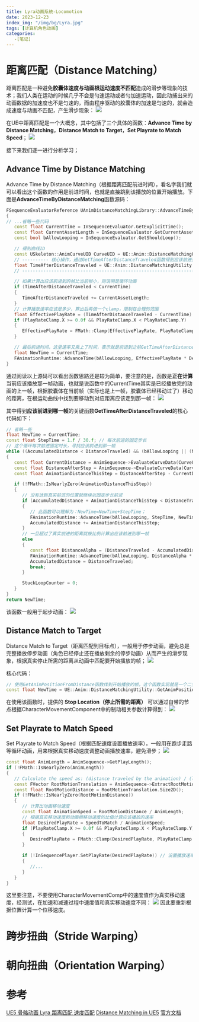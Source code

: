 ```yaml
---
title: Lyra动画系统-Locomotion
date: 2023-12-23
index_img: "/img/bg/Lyra.jpg"
tags: [计算机角色动画]
categories: 
   -[笔记]
---
```


<!-- more -->

# 距离匹配（Distance Matching）

距离匹配是一种避免**胶囊体速度与动画根运动速度不匹配**造成的滑步等现象的技术；我们人类在运动的时候几乎不会是匀速运动或者匀加速运动，因此动捕出来的动画数据的加速度也不是匀速的，而由程序驱动的胶囊体的加速是匀速的，就会造成速度与动画不匹配，产生滑步现象：
![](/article_img/2024-01-03-10-34-26.png)

在UE中距离匹配是一个大概念，其中包括了三个具体的函数：**Advance Time by Distance Matching**，**Distance Match to Target**，**Set Playrate to Match Speed**；
![](/article_img/2024-01-03-10-12-00.png)

接下来我们逐一进行分析学习；

## Advance Time by Distance Matching

Advance Time by Distance Matching（根据距离匹配前进时间），看名字我们就可以看出这个函数的作用是前进时间，也就是直接跳到该播放的位置开始播放。下面是**AdvanceTimeByDistanceMatching**函数源码：

```C++
FSequenceEvaluatorReference UAnimDistanceMatchingLibrary::AdvanceTimeByDistanceMatching(...)
{
// ...省略一些代码
   const float CurrentTime = InSequenceEvaluator.GetExplicitTime();
   const float CurrentAssetLength = InSequenceEvaluator.GetCurrentAssetLength();
   const bool bAllowLooping = InSequenceEvaluator.GetShouldLoop();

   // 得到曲线ID
   const USkeleton::AnimCurveUID CurveUID = UE::Anim::DistanceMatchingUtility::GetCurveUID(AnimSequence, DistanceCurveName);
   // ---------- 核心操作，通过GetTimeAfterDistanceTraveled函数得到应该前进到那一帧 ----------
   float TimeAfterDistanceTraveled = UE::Anim::DistanceMatchingUtility::GetTimeAfterDistanceTraveled(AnimSequence, CurrentTime, DistanceTraveled, CurveUID, bAllowLooping);
   // -------------------------------------------------------------------------------------

   // 如果计算出应该前进到的帧比当前帧小，则说明是循环动画
   if (TimeAfterDistanceTraveled < CurrentTime)
   {
      TimeAfterDistanceTraveled += CurrentAssetLength;
   }
   // 计算播放速率应该是多少，算出后再做一个clamp，限制在合理的范围
   float EffectivePlayRate = (TimeAfterDistanceTraveled - CurrentTime) / DeltaTime;
   if (PlayRateClamp.X >= 0.0f && PlayRateClamp.X < PlayRateClamp.Y)
   {
      EffectivePlayRate = FMath::Clamp(EffectivePlayRate, PlayRateClamp.X, PlayRateClamp.Y);
   }

   // 最后前进时间，这里速率又乘上了时间，表示就是前进到之前GetTimeAfterDistanceTraveled函数算出的那一帧
   float NewTime = CurrentTime;
   FAnimationRuntime::AdvanceTime(bAllowLooping, EffectivePlayRate * DeltaTime, NewTime, CurrentAssetLength);
}
```
通过阅读以上源码可以看出函数思路还是较为简单，要注意的是，函数是**正在计算**当前应该播放那一帧动画，也就是说函数中的CurrentTime其实是已经播放完的动画的上一帧，根据胶囊体在当前帧（实际也是上一帧，胶囊体已经移动过了）移动的距离，在根运动曲线中找到要移动到对应距离应该走到那一帧：
![](/article_img/AdvanceTimebyDistanceMatch.jpg)

其中得到**应该前进到哪一帧**的关键函数**GetTimeAfterDistanceTraveled**的核心代码如下：
```C++
// 省略一些
float NewTime = CurrentTime;
const float StepTime = 1.f / 30.f; // 每次前进的固定步长
// 这个循环每次前进固定时长，寻找应该前进到那一帧
while ((AccumulatedDistance < DistanceTraveled) && (bAllowLooping || (NewTime + StepTime < SequenceLength)))
{
   const float CurrentDistance = AnimSequence->EvaluateCurveData(CurveUID, NewTime);
   const float DistanceAfterStep = AnimSequence->EvaluateCurveData(CurveUID, NewTime + StepTime);
   const float AnimationDistanceThisStep = DistanceAfterStep - CurrentDistance;

   if (!FMath::IsNearlyZero(AnimationDistanceThisStep))
   {
      // 没有达到真实前进的位置就继续以固定步长前进
      if (AccumulatedDistance + AnimationDistanceThisStep < DistanceTraveled)
      {
         // 此函数可以理解为：NewTime=NewTime+StepTime；
         FAnimationRuntime::AdvanceTime(bAllowLooping, StepTime, NewTime, SequenceLength);
         AccumulatedDistance += AnimationDistanceThisStep;
      }
      // 一旦超过了真实前进的距离就按比例计算出应该前进到哪一帧
      else
      {
         const float DistanceAlpha = (DistanceTraveled - AccumulatedDistance) / AnimationDistanceThisStep;
         FAnimationRuntime::AdvanceTime(bAllowLooping, DistanceAlpha * StepTime, NewTime, SequenceLength);
         AccumulatedDistance = DistanceTraveled;
         break;
      }

      StuckLoopCounter = 0;
   }
}
return NewTime;
```

该函数一般用于起步动画：
![](/article_img/2024-01-03-10-18-50.png)

## Distance Match to Target

Distance Match to Target（距离匹配到目标点），一般用于停步动画，避免总是完整播放停步动画（角色已经停止还在播放剩余的停步动画）从而产生的滑步现象，根据真实停止所需的距离从动画中匹配要开始播放的帧；
![](/article_img/2024-01-03-12-33-05.png)

核心代码：
```C++
// 使用GetAnimPositionFromDistance函数找到开始播放的帧，这个函数实现就是一个二分查找
const float NewTime = UE::Anim::DistanceMatchingUtility::GetAnimPositionFromDistance(AnimSequence, -DistanceToTarget, CurveUID);
```

在使用该函数时，提供的 **Stop Location（停止所需的距离）** 可以通过自带的节点根据CharacterMovementComponent中的制动相关参数计算得到：
![](/article_img/2024-01-03-12-48-54.png)

## Set Playrate to Match Speed

Set Playrate to Match Speed（根据匹配速度设置播放速率），一般用在跑步走路等循环动画，用来根据真实移动速度调整动画播放速率，避免滑步；
![](/article_img/2024-01-03-12-52-28.png)
```C++
const float AnimLength = AnimSequence->GetPlayLength();
if (!FMath::IsNearlyZero(AnimLength))
{
   // Calculate the speed as: (distance traveled by the animation) / (length of the animation)
   const FVector RootMotionTranslation = AnimSequence->ExtractRootMotionFromRange(0.0f, AnimLength).GetTranslation();
   const float RootMotionDistance = RootMotionTranslation.Size2D();
   if (!FMath::IsNearlyZero(RootMotionDistance))
   {
      // 计算出动画移动速度
      const float AnimationSpeed = RootMotionDistance / AnimLength;
      // 根据真实移动速度和动画根移动速度的比值计算应该播放的速率
      float DesiredPlayRate = SpeedToMatch / AnimationSpeed;
      if (PlayRateClamp.X >= 0.0f && PlayRateClamp.X < PlayRateClamp.Y) // clamp
      {
         DesiredPlayRate = FMath::Clamp(DesiredPlayRate, PlayRateClamp.X, PlayRateClamp.Y);
      }

      if (!InSequencePlayer.SetPlayRate(DesiredPlayRate)) // 设置播放速率
      {
         //...
      }
   }
}
```
这里要注意，不要使用CharacterMovementComp中的速度值作为真实移动速度，经测试，在加速和减速过程中速度值和真实移动速度不同：
![](/article_img/2024-01-03-13-02-30.png)
因此要重新根据位置计算一个位移速度。

# 跨步扭曲（Stride Warping）



# 朝向扭曲（Orientation Warping）

# 参考

[UE5 骨骼动画 Lyra 距离匹配 速度匹配](https://zhuanlan.zhihu.com/p/572811605)
[Distance Matching in UE5](https://zhuanlan.zhihu.com/p/574219921)
[官方文档](https://docs.unrealengine.com/5.0/zh-CN/distance-matching-in-unreal-engine/)